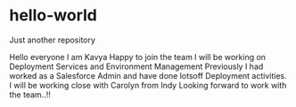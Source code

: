 # hello-world
Just another repository

Hello everyone
I am Kavya
Happy to join the team
I will be working on Deployment Services and Environment Management
Previously I had worked as a Salesforce Admin and have done lotsoff Deployment activities.
I will be working close with Carolyn from Indy
Looking forward to work with the team..!!

